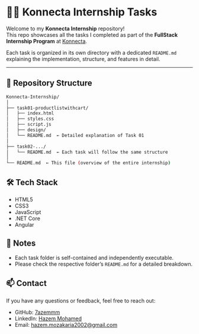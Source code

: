 # 👨‍💻 Konnecta Internship Tasks

Welcome to my **Konnecta Internship** repository!  
This repo showcases all the tasks I completed as part of the **FullStack Internship Program** at [Konnecta](https://www.linkedin.com/company/konecta-group/posts/?feedView=all).

Each task is organized in its own directory with a dedicated `README.md` explaining the implementation, structure, and features in detail.

---

## 📁 Repository Structure

```bash
Konnecta-Internship/
│
├── task01-productlistwithcart/
│   ├── index.html
│   ├── styles.css
│   ├── script.js
│   ├── design/
│   └── README.md  ← Detailed explanation of Task 01
│
├── task02-.../
│   └── README.md  ← Each task will follow the same structure
│
└── README.md  ← This file (overview of the entire internship)
```
## 🛠️ Tech Stack

- HTML5
- CSS3
- JavaScript
- .NET Core
- Angular
  
## 📌 Notes

- Each task folder is self-contained and independently executable.
- Please check the respective folder’s `README.md` for a detailed breakdown.

## 📫 Contact

If you have any questions or feedback, feel free to reach out:

- GitHub: [7azemmm](https://github.com/7azemmm)
- LinkedIn: [Hazem Mohamed](https://www.linkedin.com/in/hazem-mohamed-50949822b/)
- Email: hazem.mozakaria2002@gmail.com



